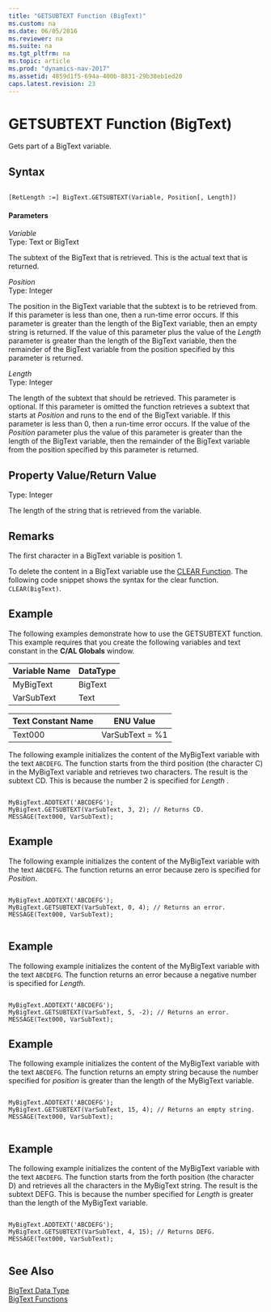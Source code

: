 ```yaml
---
title: "GETSUBTEXT Function (BigText)"
ms.custom: na
ms.date: 06/05/2016
ms.reviewer: na
ms.suite: na
ms.tgt_pltfrm: na
ms.topic: article
ms.prod: "dynamics-nav-2017"
ms.assetid: 4859d1f5-694a-400b-8831-29b38eb1ed20
caps.latest.revision: 23
---
```

# GETSUBTEXT Function (BigText)
Gets part of a BigText variable.  
  
## Syntax  
  
```  
  
[RetLength :=] BigText.GETSUBTEXT(Variable, Position[, Length])  
```  
  
#### Parameters  
 *Variable*  
 Type: Text or BigText  
  
 The subtext of the BigText that is retrieved. This is the actual text that is returned.  
  
 *Position*  
 Type: Integer  
  
 The position in the BigText variable that the subtext is to be retrieved from. If this parameter is less than one, then a run-time error occurs. If this parameter is greater than the length of the BigText variable, then an empty string is returned. If the value of this parameter plus the value of the *Length* parameter is greater than the length of the BigText variable, then the remainder of the BigText variable from the position specified by this parameter is returned.  
  
 *Length*  
 Type: Integer  
  
 The length of the subtext that should be retrieved. This parameter is optional. If this parameter is omitted the function retrieves a subtext that starts at *Position* and runs to the end of the BigText variable. If this parameter is less than 0, then a run-time error occurs. If the value of the *Position* parameter plus the value of this parameter is greater than the length of the BigText variable, then the remainder of the BigText variable from the position specified by this parameter is returned.  
  
## Property Value/Return Value  
 Type: Integer  
  
 The length of the string that is retrieved from the variable.  
  
## Remarks  
 The first character in a BigText variable is position 1.  
  
 To delete the content in a BigText variable use the [CLEAR Function](CLEAR-Function.md). The following code snippet shows the syntax for the clear function. `CLEAR(BigText)`.  
  
## Example  
 The following examples demonstrate how to use the GETSUBTEXT function. This example requires that you create the following variables and text constant in the **C/AL Globals** window.  
  
|Variable Name|DataType|  
|-------------------|--------------|  
|MyBigText|BigText|  
|VarSubText|Text|  
  
|Text Constant Name|ENU Value|  
|------------------------|---------------|  
|Text000|VarSubText = %1|  
  
 The following example initializes the content of the MyBigText variable with the text `ABCDEFG`. The function starts from the third position \(the character C\) in the MyBigText variable and retrieves two characters. The result is the subtext CD. This is because the number 2 is specified for *Length* .  
  
```  
  
MyBigText.ADDTEXT('ABCDEFG');  
MyBigText.GETSUBTEXT(VarSubText, 3, 2); // Returns CD.  
MESSAGE(Text000, VarSubText);  
```  
  
## Example  
 The following example initializes the content of the MyBigText variable with the text `ABCDEFG`. The function returns an error because zero is specified for *Position*.  
  
```  
  
MyBigText.ADDTEXT('ABCDEFG');  
MyBigText.GETSUBTEXT(VarSubText, 0, 4); // Returns an error.  
MESSAGE(Text000, VarSubText);  
  
```  
  
## Example  
 The following example initializes the content of the MyBigText variable with the text `ABCDEFG`. The function returns an error because a negative number is specified for *Length*.  
  
```  
  
MyBigText.ADDTEXT('ABCDEFG');  
MyBigText.GETSUBTEXT(VarSubText, 5, -2); // Returns an error.  
MESSAGE(Text000, VarSubText);  
```  
  
## Example  
 The following example initializes the content of the MyBigText variable with the text `ABCDEFG`. The function returns an empty string because the number specified for *position* is greater than the length of the MyBigText variable.  
  
```  
  
MyBigText.ADDTEXT('ABCDEFG');  
MyBigText.GETSUBTEXT(VarSubText, 15, 4); // Returns an empty string.  
MESSAGE(Text000, VarSubText);  
  
```  
  
## Example  
 The following example initializes the content of the MyBigText variable with the text `ABCDEFG`. The function starts from the forth position \(the character D\) and retrieves all the characters in the MyBigText string. The result is the subtext DEFG. This is because the number specified for *Length* is greater than the length of the MyBigText variable.  
  
```  
  
MyBigText.ADDTEXT('ABCDEFG');  
MyBigText.GETSUBTEXT(VarSubText, 4, 15); // Returns DEFG.  
MESSAGE(Text000, VarSubText);  
  
```  
  
## See Also  
 [BigText Data Type](BigText-Data-Type.md)   
 [BigText Functions](BigText-Functions.md)